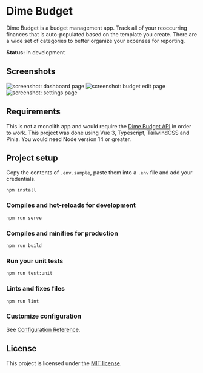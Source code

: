 # Dime Budget
Dime Budget is a budget management app. Track all of your reoccurring finances that is auto-populated based on the template you create. There are a wide set of categories to better organize your expenses for reporting. 

**Status:** in development

## Screenshots

![screenshot: dashboard page](https://dimebudget.app/images/budget_dashboard_home.png)
![screenshot: budget edit page](https://dimebudget.app/images/budget_dashboard_edit.png)
![screenshot: settings page](https://dimebudget.app/images/budget_dashboard_settings.png)

## Requirements

This is not a monolith app and would require the [Dime Budget API](https://github.com/jnav24/dime-budget-api) in order to work. This project was done using Vue 3, Typescript, TailwindCSS and Pinia. You would need Node version 14 or greater.

## Project setup
Copy the contents of `.env.sample`, paste them into a `.env` file and add your credentials.

```
npm install
```

### Compiles and hot-reloads for development
```
npm run serve
```

### Compiles and minifies for production
```
npm run build
```

### Run your unit tests
```
npm run test:unit
```

### Lints and fixes files
```
npm run lint
```

### Customize configuration
See [Configuration Reference](https://cli.vuejs.org/config/).

## License

This project is licensed under the [MIT license](https://opensource.org/licenses/MIT).
